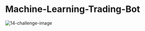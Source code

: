 # Machine-Learning-Trading-Bot

![14-challenge-image](https://github.com/shahp630/Machine-Learning-Trading-Bot/assets/133065460/7d9dc3c7-e941-4857-91b8-bf0bfb46578a) 
